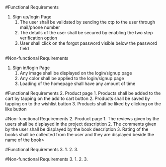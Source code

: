 #Functional Requirements 
1. Sign up/login Page
     1. The user shall be validated by sending the otp to the user through mail/phone number
     2. The details of the user shall be secured by enabling the two step verification option
     3. User shall click on the forgot password visible below the password field 


#Non-functional Requirements
1. Sign in/login Page
      1. Any image shall be displayed on the login/signup page
      2. Any color shall be applied to the login/signup page
      3. Loading of the homepage shall have any amount of time



#Functional Requirements
2. Product page
      1. Products shall be added to the cart by tapping on the add to cart button
      2. Products shall be saved by tapping on to the wishlist button
      3. Products shall be liked by clicking on the like button 



#Non-functional Requirements
2. Product page
      1. The reviews given by the users shall be displayed in the project description
      2. The comments given by the user shall be displayed by the book description
      3. Rating of the books shall be collected from the user and they are displayed beside the name of the book>



#Functional Requirements
3. <check-in page>
     1. <User shall be able to get a notification after ordering a book>
     2. <User shall be able to get a sample book after placing the order>
     3. <Payment details shall be shown to the customer once the order is finalized>


#Non-functional Requirements
3. <check-in page>
     1. <The location change shall be updated immediatly in the user profile>
     2. <User shall be able to go back to the home page after ordering the book>
     3. <Orders shall be delivered without any obstacle>
   